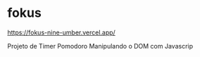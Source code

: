 # fokus
https://fokus-nine-umber.vercel.app/

Projeto de Timer Pomodoro
Manipulando o DOM com Javascrip